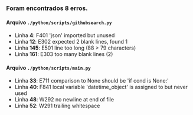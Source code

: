 ### Foram encontrados 8 erros.

#### Arquivo `./python/scripts/githubsearch.py`

- Linha **4**: F401 'json' imported but unused
- Linha **12**: E302 expected 2 blank lines, found 1
- Linha **145**: E501 line too long (88 > 79 characters)
- Linha **161**: E303 too many blank lines (2)

#### Arquivo `./python/scripts/main.py`

- Linha **33**: E711 comparison to None should be 'if cond is None:'
- Linha **40**: F841 local variable 'datetime_object' is assigned to but never used
- Linha **48**: W292 no newline at end of file
- Linha **52**: W291 trailing whitespace

